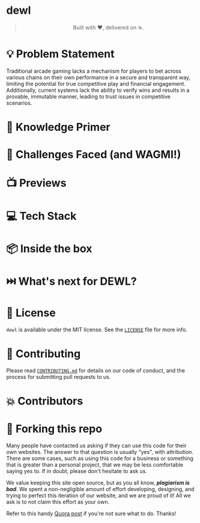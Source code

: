 # dewl
</p>
<blockquote align="center"> 
  Built with ❤️, delivered on ☕</a>.
</blockquote>


# 💡 **Problem Statement**

Traditional arcade gaming lacks a mechanism for players to bet across various chains on their own performance in a secure and transparent way, limiting the potential for true competitive play and financial engagement. Additionally, current systems lack the ability to verify wins and results in a provable, immutable manner, leading to trust issues in competitive scenarios.


# 🧠 **Knowledge Primer**



# 💪 **Challenges Faced (and WAGMI!)**



# 📺 **Previews**



# 💻 **Tech Stack**



# 📦 **Inside the box**



# ⏭️ **What's next for DEWL?**



# 📜 **License**

`dewl` is available under the MIT license. See the [`LICENSE`](./LICENSE) file for more info.

# 🤝 **Contributing**

Please read [`CONTRIBUTING.md`](./CONTRIBUTING.md) for details on our code of conduct, and the process for submitting pull requests to us.

# 💥 **Contributors**

                                                                                  
# 🚨 **Forking this repo**

Many people have contacted us asking if they can use this code for their own websites. The answer to that question is usually "yes", with attribution. There are some cases, such as using this code for a business or something that is greater than a personal project, that we may be less comfortable saying yes to. If in doubt, please don't hesitate to ask us.

We value keeping this site open source, but as you all know, _**plagiarism is bad**_. We spent a non-negligible amount of effort developing, designing, and trying to perfect this iteration of our website, and we are proud of it! All we ask is to not claim this effort as your own.

Refer to this handy [Quora post](https://www.quora.com/Is-it-bad-to-copy-other-peoples-code) if you're not sure what to do. Thanks!
